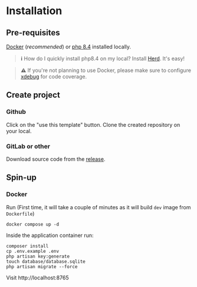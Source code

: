 # Installation


## Pre-requisites
[Docker](https://docs.docker.com/engine/install/) (_recommended_) or [php 8.4](https://www.php.net/releases/8.4/en.php) installed locally.

> **ℹ️** How do I quickly install php8.4 on my local? Install [Herd](https://herd.laravel.com). It's easy!

> **⚠️** If you're not planning to use Docker, please make sure to configure [xdebug](https://herd.laravel.com/docs/macos/debugging/xdebug) for code coverage.

## Create project

### Github
Click on the "use this template" button. Clone the created repository on your local.

### GitLab or other
Download source code from the [release](https://github.com/laralaunch/the-boilerplate/releases/).

## Spin-up

### Docker

Run (First time, it will take a couple of minutes as it will build `dev` image from `Dockerfile`)
```
docker compose up -d
```

Inside the application container run:
```
composer install
cp .env.example .env
php artisan key:generate
touch database/database.sqlite
php artisan migrate --force
```

Visit http://localhost:8765
